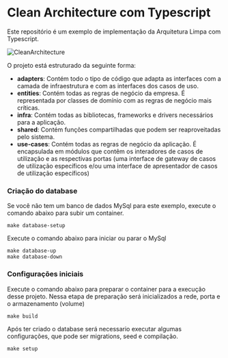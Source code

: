 # Clean Architecture com Typescript
Este repositório é um exemplo de implementação da Arquitetura Limpa com Typescript.

![CleanArchitecture](https://user-images.githubusercontent.com/10949632/92665934-3390a380-f2de-11ea-8c63-5447e5773e2d.jpg)

O projeto está estruturado da seguinte forma:

- **adapters**: Contém todo o tipo de código que adapta as interfaces com a camada de infraestrutura e com as interfaces dos casos de uso.
- **entities**: Contém todas as regras de negócio da empresa. É representada por classes de domínio com as regras de negócio mais críticas.
- **infra**: Contém todas as bibliotecas, frameworks e drivers necessários para a aplicação.
- **shared**: Contém funções compartilhadas que podem ser reaproveitadas pelo sistema.
- **use-cases**: Contém todas as regras de negócio da aplicação. É encapsulada em módulos que contêm os interadores de casos de utilização e as respectivas portas (uma interface de gateway de casos de utilização específicos e/ou uma interface de apresentador de casos de utilização específicos)

### Criação do database

Se você não tem um banco de dados MySql para este exemplo, execute o comando abaixo para subir um container.

```
make database-setup
```

Execute o comando abaixo para iniciar ou parar o MySql

```
make database-up
make database-down
```

### Configurações iniciais

Execute o comando abaixo para preparar o container para a execução desse projeto. Nessa etapa de preparação será inicializados a rede, porta e o armazenamento (volume)

```
make build
```

Após ter criado o database será necessario executar algumas configurações, que pode ser migrations, seed e compilação.

```
make setup
```